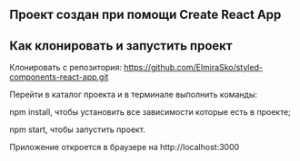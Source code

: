 ## Проект создан при помощи Create React App

## Как клонировать и запустить проект 

Клонировать с репозитория: https://github.com/ElmiraSko/styled-components-react-app.git

Перейти в каталог проекта и в терминале выполнить команды:

npm install, чтобы установить все зависимости которые есть в проекте;

npm start, чтобы запустить проект.

Приложение откроется в браузере на http://localhost:3000
